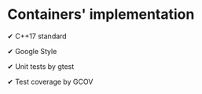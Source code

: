 # Containers' implementation

✔ C++17 standard

✔ Google Style

✔ Unit tests by gtest

✔ Test coverage by GCOV
